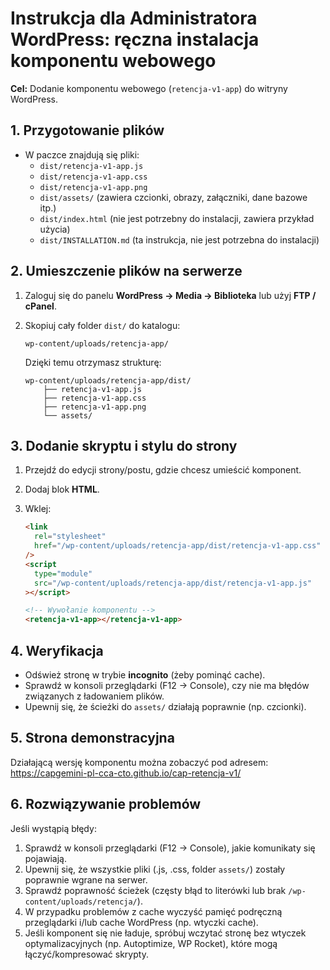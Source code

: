 # Instrukcja dla Administratora WordPress: ręczna instalacja komponentu webowego

**Cel:** Dodanie komponentu webowego (`retencja-v1-app`) do witryny
WordPress.

## 1. Przygotowanie plików

- W paczce znajdują się pliki:
  - `dist/retencja-v1-app.js`
  - `dist/retencja-v1-app.css`
  - `dist/retencja-v1-app.png`
  - `dist/assets/` (zawiera czcionki, obrazy, załączniki, dane bazowe itp.)
  - `dist/index.html` (nie jest potrzebny do instalacji, zawiera przykład użycia)
  - `dist/INSTALLATION.md` (ta instrukcja, nie jest potrzebna do instalacji)

## 2. Umieszczenie plików na serwerze

1.  Zaloguj się do panelu **WordPress → Media → Biblioteka** lub użyj
    **FTP / cPanel**.

2.  Skopiuj cały folder `dist/` do katalogu:

        wp-content/uploads/retencja-app/

    Dzięki temu otrzymasz strukturę:

        wp-content/uploads/retencja-app/dist/
            ├── retencja-v1-app.js
            ├── retencja-v1-app.css
            ├── retencja-v1-app.png
            └── assets/

## 3. Dodanie skryptu i stylu do strony

1.  Przejdź do edycji strony/postu, gdzie chcesz umieścić komponent.

2.  Dodaj blok **HTML**.

3.  Wklej:

    ```html
    <link
      rel="stylesheet"
      href="/wp-content/uploads/retencja-app/dist/retencja-v1-app.css"
    />
    <script
      type="module"
      src="/wp-content/uploads/retencja-app/dist/retencja-v1-app.js"
    ></script>

    <!-- Wywołanie komponentu -->
    <retencja-v1-app></retencja-v1-app>
    ```

## 4. Weryfikacja

- Odśwież stronę w trybie **incognito** (żeby pominąć cache).
- Sprawdź w konsoli przeglądarki (F12 → Console), czy nie ma błędów
  związanych z ładowaniem plików.
- Upewnij się, że ścieżki do `assets/` działają poprawnie (np.
  czcionki).

## 5. Strona demonstracyjna

Działającą wersję komponentu można zobaczyć pod adresem: https://capgemini-pl-cca-cto.github.io/cap-retencja-v1/

## 6. Rozwiązywanie problemów

Jeśli wystąpią błędy:

1. Sprawdź w konsoli przeglądarki (F12 → Console), jakie komunikaty się pojawiają.
1. Upewnij się, że wszystkie pliki (.js, .css, folder `assets/`) zostały poprawnie wgrane na serwer.
1. Sprawdź poprawność ścieżek (częsty błąd to literówki lub brak `/wp-content/uploads/retencja/`).
1. W przypadku problemów z cache wyczyść pamięć podręczną przeglądarki i/lub cache WordPress (np. wtyczki cache).
1. Jeśli komponent się nie ładuje, spróbuj wczytać stronę bez wtyczek optymalizacyjnych (np. Autoptimize, WP Rocket), które mogą łączyć/kompresować skrypty.
